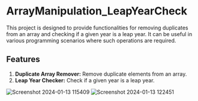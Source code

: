 # ArrayManipulation_LeapYearCheck



This project is designed to provide functionalities for removing duplicates from an array and checking if a given year is a leap year. It can be useful in various programming scenarios where such operations are required.

## Features

1. **Duplicate Array Remover:** Remove duplicate elements from an array.
2. **Leap Year Checker:** Check if a given year is a leap year.


![Screenshot 2024-01-13 115409](https://github.com/Pragyac9/ArrayManipulation_LeapYearCheck/assets/136442660/cf3be842-550b-49ad-88ba-7c2c260b052f)
![Screenshot 2024-01-13 122451](https://github.com/Pragyac9/ArrayManipulation_LeapYearCheck/assets/136442660/fb14d419-6112-4e27-84ad-9486323114f1)
